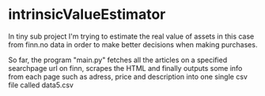 # intrinsicValueEstimator
In tiny sub project I'm trying to estimate the real value of assets in this case from finn.no data in order to make better decisions when making purchases.

So far, the program "main.py" fetches all the articles on a specified searchpage url on finn, scrapes the HTML and finally outputs some info from each page such as adress, price and description into one single csv file called data5.csv